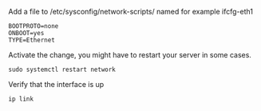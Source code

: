 Add a file to /etc/sysconfig/network-scripts/ named for example ifcfg-eth1

```console
BOOTPROTO=none
ONBOOT=yes
TYPE=Ethernet
```

Activate the change, you might have to restart your server in some cases.
```console
sudo systemctl restart network
```

Verify that the interface is up
```console
ip link
```

